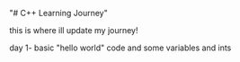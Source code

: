 "# C++ Learning Journey" 

this is where ill update my journey!

day 1- basic "hello world" code and some variables and ints
